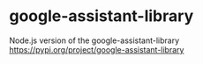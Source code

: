 # google-assistant-library
Node.js version of the google-assistant-library https://pypi.org/project/google-assistant-library

